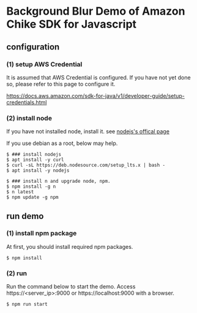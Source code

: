 # Background Blur Demo of Amazon Chike SDK for Javascript

## configuration

### (1) setup AWS Credential

It is assumed that AWS Credential is configured. If you have not yet done so, please refer to this page to configure it.

https://docs.aws.amazon.com/sdk-for-java/v1/developer-guide/setup-credentials.html

### (2) install node

If you have not installed node, install it.
see [nodejs's offical page](https://nodejs.org/en/)

If you use debian as a root, below may help.

```
$ ### install nodejs
$ apt install -y curl
$ curl -sL https://deb.nodesource.com/setup_lts.x | bash -
$ apt install -y nodejs

$ ### install n and upgrade node, npm.
$ npm install -g n
$ n latest
$ npm update -g npm
```

## run demo

### (1) install npm package

At first, you should install required npm packages.

```
$ npm install
```

### (2) run

Run the command below to start the demo. Access https://<server_ip>:9000 or https://localhost:9000 with a browser.

```
$ npm run start
```
